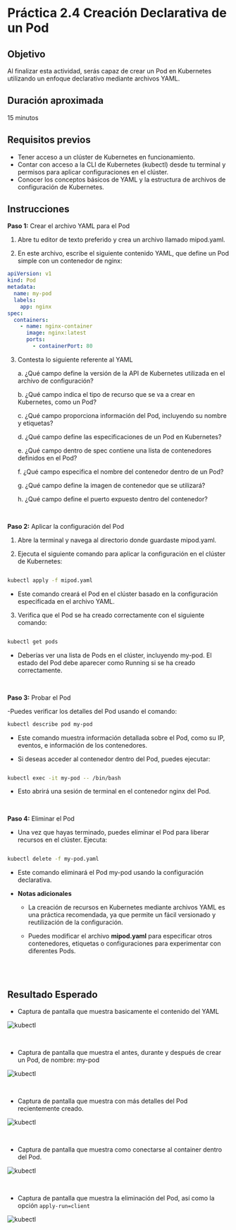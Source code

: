 # Práctica 2.4 Creación Declarativa de un Pod

## Objetivo

Al finalizar esta actividad, serás capaz de crear un Pod en Kubernetes utilizando un enfoque declarativo mediante archivos YAML.

## Duración aproximada

15 minutos

## Requisitos previos

- Tener acceso a un clúster de Kubernetes en funcionamiento.
- Contar con acceso a la CLI de Kubernetes (kubectl) desde tu terminal y permisos para aplicar configuraciones en el clúster.
- Conocer los conceptos básicos de YAML y la estructura de archivos de configuración de Kubernetes.

## Instrucciones

**Paso 1:** Crear el archivo YAML para el Pod

1. Abre tu editor de texto preferido y crea un archivo llamado mipod.yaml.

2. En este archivo, escribe el siguiente contenido YAML, que define un Pod simple con un contenedor de nginx:

```yaml
apiVersion: v1
kind: Pod
metadata:
  name: my-pod
  labels:
    app: nginx
spec:
  containers:
    - name: nginx-container
      image: nginx:latest
      ports:
        - containerPort: 80
```

3. Contesta lo siguiente referente al YAML

    a. ¿Qué campo define la versión de la API de Kubernetes utilizada en el archivo de configuración?
    
    b. ¿Qué campo indica el tipo de recurso que se va a crear en Kubernetes, como un Pod?
    
    c. ¿Qué campo proporciona información del Pod, incluyendo su nombre y etiquetas?
    
    d. ¿Qué campo define las especificaciones de un Pod en Kubernetes?
    
    e. ¿Qué campo dentro de spec contiene una lista de contenedores definidos en el Pod?
    
    f. ¿Qué campo especifica el nombre del contenedor dentro de un Pod?
    
    g. ¿Qué campo define la imagen de contenedor que se utilizará?
    
    h. ¿Qué campo define el puerto expuesto dentro del contenedor?


<br/>

**Paso 2:** Aplicar la configuración del Pod

1. Abre la terminal y navega al directorio donde guardaste mipod.yaml.

2. Ejecuta el siguiente comando para aplicar la configuración en el clúster de Kubernetes:

```bash

kubectl apply -f mipod.yaml

```

- Este comando creará el Pod en el clúster basado en la configuración especificada en el archivo YAML.


3. Verifica que el Pod se ha creado correctamente con el siguiente comando:

```bash

kubectl get pods

```

- Deberías ver una lista de Pods en el clúster, incluyendo my-pod. El estado del Pod debe aparecer como Running si se ha creado correctamente.


<br/>

**Paso 3:** Probar el Pod

-Puedes verificar los detalles del Pod usando el comando:

```bash
kubectl describe pod my-pod
```

- Este comando muestra información detallada sobre el Pod, como su IP, eventos, e información de los contenedores.

- Si deseas acceder al contenedor dentro del Pod, puedes ejecutar:

```bash

kubectl exec -it my-pod -- /bin/bash

```
 
- Esto abrirá una sesión de terminal en el contenedor nginx del Pod.


<br/>

**Paso 4:** Eliminar el Pod

- Una vez que hayas terminado, puedes eliminar el Pod para liberar recursos en el clúster. Ejecuta:

```bash

kubectl delete -f my-pod.yaml

```

- Este comando eliminará el Pod my-pod usando la configuración declarativa.

- **Notas adicionales**

    - La creación de recursos en Kubernetes mediante archivos YAML es una práctica recomendada, ya que permite un fácil versionado y reutilización de la configuración.
    
    - Puedes modificar el archivo **mipod.yaml** para especificar otros contenedores, etiquetas o configuraciones para experimentar con diferentes Pods.


<br/><br/>

## Resultado Esperado

- Captura de pantalla que muestra basicamente el contenido del YAML

![kubectl](../images/u2_4_1.png) 

<br/>

- Captura de pantalla que muestra el antes, durante y después de crear un Pod, de nombre: my-pod

![kubectl](../images/u2_4_2.png) 

<br/>

- Captura de pantalla que muestra con más detalles del Pod recientemente creado.

![kubectl](../images/u2_4_3.png) 

<br/>

- Captura de pantalla que muestra como conectarse al container dentro del Pod.

![kubectl](../images/u2_4_4.png) 

<br/>

- Captura de pantalla que muestra la eliminación del Pod, así como la opción `apply-run=client`

![kubectl](../images/u2_4_5.png) 

<br/>